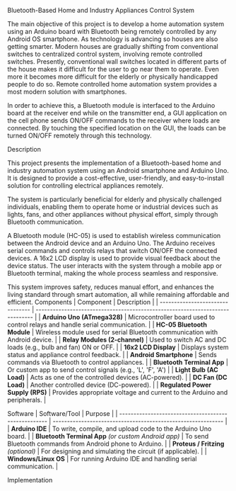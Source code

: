 Bluetooth-Based Home and Industry Appliances Control System

The main objective of this project is to develop a home automation system using an Arduino board with Bluetooth being remotely controlled by any Android OS smartphone. As technology is advancing so houses are also getting smarter. Modern houses are gradually shifting from conventional switches to centralized control system, involving remote controlled switches. Presently, conventional wall switches located in different parts of the house makes it difficult for the user to go near them to operate. Even more it becomes more difficult for the elderly or physically handicapped people to do so. Remote controlled home automation system provides a most modern solution with smartphones.

In order to achieve this, a Bluetooth module is interfaced to the Arduino board at the receiver end while on the transmitter end, a GUI application on the cell phone sends ON/OFF commands to the receiver where loads are connected. By touching the specified location on the GUI, the loads can be turned ON/OFF remotely through this technology.

Description

This project presents the implementation of a Bluetooth-based home and industry automation system using an Android smartphone and Arduino Uno. It is designed to provide a cost-effective, user-friendly, and easy-to-install solution for controlling electrical appliances remotely.

The system is particularly beneficial for elderly and physically challenged individuals, enabling them to operate home or industrial devices such as lights, fans, and other appliances without physical effort, simply through Bluetooth communication.

A Bluetooth module (HC-05) is used to establish wireless communication between the Android device and an Arduino Uno. The Arduino receives serial commands and controls relays that switch ON/OFF the connected devices. A 16x2 LCD display is used to provide visual feedback about the device status. The user interacts with the system through a mobile app or Bluetooth terminal, making the whole process seamless and responsive.

This system improves safety, reduces manual effort, and enhances the living standard through smart automation, all while remaining affordable and efficient.
Components
| Component                        | Description                                                                   |
| -------------------------------- | ----------------------------------------------------------------------------- |
| **Arduino Uno (ATmega328)**      | Microcontroller board used to control relays and handle serial communication. |
| **HC-05 Bluetooth Module**       | Wireless module used for serial Bluetooth communication with Android device.  |
| **Relay Modules (2-channel)**    | Used to switch AC and DC loads (e.g., bulb and fan) ON or OFF.                |
| **16x2 LCD Display**             | Displays system status and appliance control feedback.                        |
| **Android Smartphone**           | Sends commands via Bluetooth to control appliances.                           |
| **Bluetooth Terminal App**       | Or custom app to send control signals (e.g., 'L', 'F', 'A')                   |
| **Light Bulb (AC Load)**         | Acts as one of the controlled devices (AC-powered).                           |
| **DC Fan (DC Load)**             | Another controlled device (DC-powered).                                       |
| **Regulated Power Supply (RPS)** | Provides appropriate voltage and current to the Arduino and peripherals.      |

Software
| Software/Tool                                        | Purpose                                                      |
| ---------------------------------------------------- | ------------------------------------------------------------ |
| **Arduino IDE**                                      | To write, compile, and upload code to the Arduino Uno board. |
| **Bluetooth Terminal App** *(or custom Android app)* | To send Bluetooth commands from Android phone to Arduino.    |
| **Proteus / Fritzing** *(optional)*                  | For designing and simulating the circuit (if applicable).    |
| **Windows/Linux OS**                                 | For running Arduino IDE and handling serial communication.   |

Implementation


